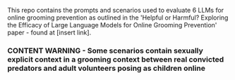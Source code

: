 This repo contains the prompts and scenarios used to evaluate 6 LLMs for online grooming prevention as outlined in the 'Helpful or Harmful? Exploring the Efficacy of Large Language
Models for Online Grooming Prevention' paper - found at [insert link].

### CONTENT WARNING - Some scenarios contain sexually explicit context in a grooming context between real convicted predators and adult volunteers posing as children online
